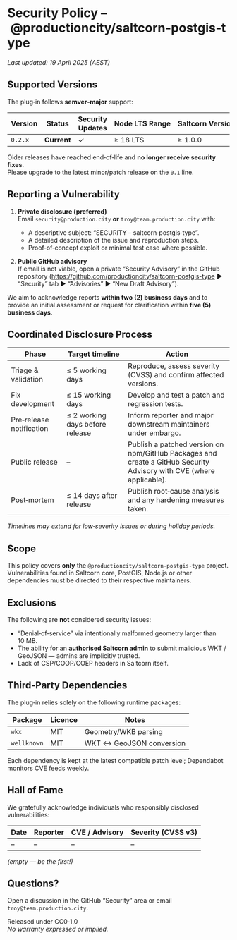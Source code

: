 # Security Policy – @productioncity/saltcorn‑postgis‑type

_Last updated: 19 April 2025 (AEST)_

## Supported Versions

The plug‑in follows **semver‐major** support:

| Version | Status | Security Updates | Node LTS Range | Saltcorn Version |
|---------|--------|------------------|----------------|------------------|
| `0.2.x` | **Current** | ✓ | ≥ 18 LTS | ≥ 1.0.0 |

Older releases have reached end‑of‑life and **no longer receive security fixes**.  
Please upgrade to the latest minor/patch release on the `0.1` line.

## Reporting a Vulnerability

1. **Private disclosure (preferred)**  
   Email `security@production.city` **or** `troy@team.production.city` with:
   * A descriptive subject: “SECURITY – saltcorn‑postgis‑type”.
   * A detailed description of the issue and reproduction steps.
   * Proof‑of‑concept exploit or minimal test case where possible.

2. **Public GitHub advisory**  
   If email is not viable, open a private “Security Advisory” in the GitHub
   repository (<https://github.com/productioncity/saltcorn-postgis-type> ▶
   “Security” tab ▶ “Advisories” ▶ “New Draft Advisory”).

We aim to acknowledge reports **within two (2) business days** and to provide
an initial assessment or request for clarification within **five (5) business
days**.

## Coordinated Disclosure Process

| Phase | Target timeline | Action |
|-------|-----------------|--------|
| Triage & validation | ≤ 5 working days | Reproduce, assess severity (CVSS) and confirm affected versions. |
| Fix development | ≤ 15 working days | Develop and test a patch and regression tests. |
| Pre‑release notification | ≤ 2 working days before release | Inform reporter and major downstream maintainers under embargo. |
| Public release | – | Publish a patched version on npm/GitHub Packages and create a GitHub Security Advisory with CVE (where applicable). |
| Post‑mortem | ≤ 14 days after release | Publish root‑cause analysis and any hardening measures taken. |

*Timelines may extend for low‑severity issues or during holiday periods.*

## Scope

This policy covers **only** the `@productioncity/saltcorn‑postgis‑type`
project.  Vulnerabilities found in Saltcorn core, PostGIS, Node.js or other
dependencies must be directed to their respective maintainers.

## Exclusions

The following are **not** considered security issues:

* “Denial‑of‑service” via intentionally malformed geometry larger than 10 MB.
* The ability for an **authorised Saltcorn admin** to submit malicious WKT /
  GeoJSON — admins are implicitly trusted.
* Lack of CSP/COOP/COEP headers in Saltcorn itself.

## Third‑Party Dependencies

The plug‑in relies solely on the following runtime packages:

| Package | Licence | Notes |
|---------|---------|-------|
| `wkx`        | MIT | Geometry/WKB parsing |
| `wellknown`  | MIT | WKT ↔ GeoJSON conversion |

Each dependency is kept at the latest compatible patch level; Dependabot
monitors CVE feeds weekly.

## Hall of Fame

We gratefully acknowledge individuals who responsibly disclosed
vulnerabilities:

| Date | Reporter | CVE / Advisory | Severity (CVSS v3) |
|------|----------|----------------|--------------------|
| –    | –        | –              | – |

*(empty — be the first!)*

## Questions?

Open a discussion in the GitHub “Security” area or email
`troy@team.production.city`.

Released under CC0‑1.0  
_No warranty expressed or implied._
